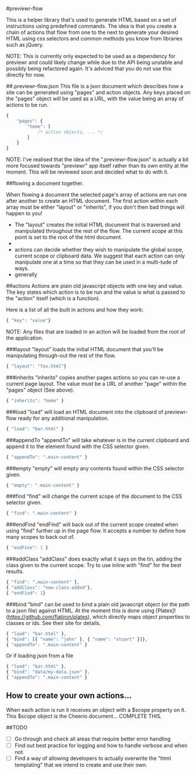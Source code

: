 #previewr-flow

This is a helper library that's used to generate HTML based on a set of instructions using predefined commands. The idea is that you create a chain of actions that flow from one to the next to generate your desired HTML using css selectors and common methods you know from libraries such as jQuery.

NOTE: This is currently only expected to be used as a dependency for previewr and could likely change while due to the API being unstable and possibly being refactored again. It's adviced that you do not use this directly for now.

##.previewr-flow.json
This file is a json document which describes how a site can be generated using "pages" and action objects. Any keys placed on the "pages" object will be used as a URL, with the value being an array of actions to be run. 

```javascript
{
	"pages": {
		"home": [
			/* action objects, ... */
		]
	}
}
```

NOTE: I've realised that the idea of the ".previewr-flow.json" is actually a bit more focused towards "previewr" app itself rather than its own entity at the moment. This will be reviewed soon and decided what to do with it.

##flowing a document together.

When flowing a document the selected page's array of actions are run one after another to create an HTML document. The first action within each array must be either "layout" or "inherits", if you don't then bad things will happen to you!

- The "layout" creates the initial HTML document that is traversed and manipulated throughout the rest of the flow. The current scope at this point is set to the root of the html document.
- 
- actions can decide whether they wish to manipulate the global scope, current scope or clipboard data. We suggest that each action can only manipulate one at a time so that they can be used in a multi-tude of ways.
- generally 


##actions
Actions are plain old javascript objects with one key and value. The key states which action is to be run and the value is what is passed to the "action" itself (which is a function).

Here is a list of all the built in actions and how they work:

```javascript
{ "key": "value"}
```

NOTE: Any files that are loaded in an action will be loaded from the root of the application.

###layout
"layout" loads the initial HTML document that you'll be manipulating through-out the rest of the flow.
```javascript
{ "layout": "foo.html"}
```

###inherits
"inherits" copies another pages actions so you can re-use a current page layout. The value must be a URL of another "page" within the "pages" object (See above).

```javascript
{ "inherits": "home" }
```

###load
"load" will load an HTML document into the clipboard of previewr-flow ready for any additional manipulation.

```javascript
{ "load": "bar.html" }
```

###appendTo
"appendTo" will take whatever is in the current clipboard and append it to the element found with the CSS selector given.

```javascript
{ "appendTo": ".main-content" }
```

###empty
"empty" will empty any contents found within the CSS selector given.

```javascript
{ "empty": ".main-content" }
```

###find
"find" will change the current scope of the document to the CSS selector given.

```javascript
{ "find": ".main-content" }
```

###endFind
"endFind" will back out of the current scope created when using "find" further up in the page flow. It accepts a number to define how many scopes to back out of.

```javascript
{ "endFine": 1 }
```

###addClass
"addClass" does exactly what it says on the tin, adding the class given to the current scope. Try to use inline with "find" for the best results.

```javascript
{ "find": ".main-content" },
{ "addClass": "new-class-added"},
{ "endFind": 1}
```

###bind
"bind" can be used to bind a plain old javascript object (or the path to a json file) against HTML. At the moment this is done using [Plates]!(https://github.com/flatiron/plates), which directly maps object properties to classes or ids. See their site for details.

```javascript
{ "load": "bar.html" },
{ "bind": [{ "name": "john" }, { "name": "stuart" }]},
{ "appendTo": ".main-content" }
```

Or if loading json from a file

```javascript
{ "load": "bar.html" },
{ "bind": "data/my-data.json" },
{ "appendTo": ".main-content" }
```

## How to create your own actions...

When each action is run it receives an object with a $scope property on it. This $scope object is the Cheerio document... COMPLETE THIS.

##TODO

- [ ] Go through and check all areas that require better error handling
- [ ] Find out best practice for logging and how to handle verbose and when not.
- [ ] Find a way of allowing developers to actually overwrite the "html templating" that we intend to create and use their own.